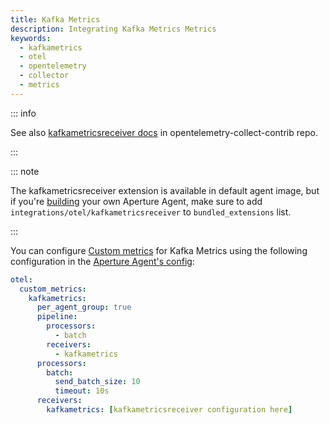 ```yaml
---
title: Kafka Metrics
description: Integrating Kafka Metrics Metrics
keywords:
  - kafkametrics
  - otel
  - opentelemetry
  - collector
  - metrics
---
```


::: info

See also [kafkametricsreceiver docs][receiver] in opentelemetry-collect-contrib repo.

:::

::: note

The kafkametricsreceiver extension is available in default agent image, but if you're [building][build] your own Aperture Agent, make sure to add `integrations/otel/kafkametricsreceiver` to `bundled_extensions` list.

:::

You can configure [Custom metrics][custom-metrics] for Kafka Metrics using the
following configuration in the [Aperture Agent's config][agent-config]:

```yaml
otel:
  custom_metrics:
    kafkametrics:
      per_agent_group: true
      pipeline:
        processors:
          - batch
        receivers:
          - kafkametrics
      processors:
        batch:
          send_batch_size: 10
          timeout: 10s
      receivers:
        kafkametrics: [kafkametricsreceiver configuration here]
```

[build]: /reference/aperturectl/build/agent/agent.md
[receiver]:
  https://github.com/open-telemetry/opentelemetry-collector-contrib/tree/main/receiver/kafkametricsreceiver
[custom-metrics]: /reference/configuration/agent.md#custom-metrics-config
[agent-config]: /reference/configuration/agent.md#agent-o-t-e-l-config
